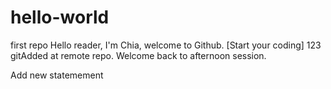 # hello-world
first repo
Hello reader, I'm Chia, welcome to Github.
[Start your coding] 123
gitAdded at remote repo.
Welcome back to afternoon session.

Add new statemement
